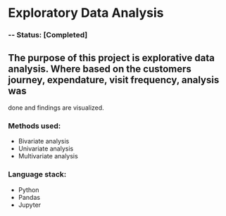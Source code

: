# Exploratory Data Analysis

### -- Status: [Completed]

## The purpose of this project is explorative data analysis. Where based on the customers journey, expendature, visit frequency, analysis was
done and findings are visualized. 


### Methods used:
* Bivariate analysis
* Univariate analysis
* Multivariate analysis

### Language stack:
* Python
* Pandas
* Jupyter
